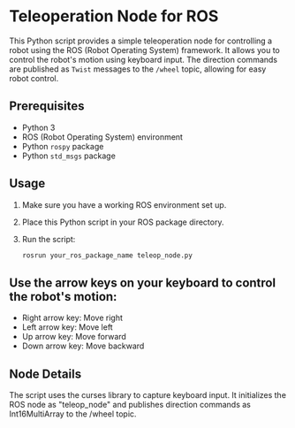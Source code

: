 # Teleoperation Node for ROS

This Python script provides a simple teleoperation node for controlling a robot using the ROS (Robot Operating System) framework. It allows you to control the robot's motion using keyboard input. The direction commands are published as `Twist` messages to the `/wheel` topic, allowing for easy robot control.

## Prerequisites

- Python 3
- ROS (Robot Operating System) environment
- Python `rospy` package
- Python `std_msgs` package

## Usage

1. Make sure you have a working ROS environment set up.

2. Place this Python script in your ROS package directory.

3. Run the script:

   ```bash
   rosrun your_ros_package_name teleop_node.py
   ```

## Use the arrow keys on your keyboard to control the robot's motion:
- Right arrow key: Move right
- Left arrow key: Move left
- Up arrow key: Move forward
- Down arrow key: Move backward

## Node Details
The script uses the curses library to capture keyboard input.
It initializes the ROS node as "teleop_node" and publishes direction commands as Int16MultiArray to the /wheel topic.

